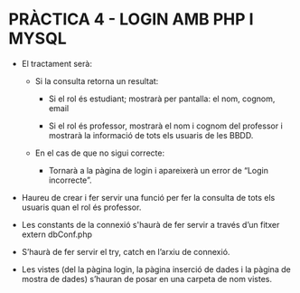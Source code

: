 # PRÀCTICA 4 - LOGIN AMB PHP I MYSQL

- El tractament serà:
  - Si la consulta retorna un resultat:
    - Si el rol és estudiant; mostrarà per pantalla: el nom, cognom, email

    - Si el rol és professor, mostrarà el nom i cognom del professor i mostrarà la informació de tots els usuaris de les BBDD.

  - En el cas de que no sigui correcte:
    - Tornarà a la pàgina de login i apareixerà un error de “Login incorrecte”.

- Haureu de crear i fer servir una funció per fer la consulta de tots els usuaris quan el rol és professor.
- Les constants de la connexió s'haurà de fer servir a través d’un fitxer extern dbConf.php
- S’haurà de fer servir el try, catch en l’arxiu de connexió.
- Les vistes (del la pàgina login, la pàgina inserció de dades i la pàgina de mostra de dades) s’hauran de posar en una carpeta de nom vistes.
